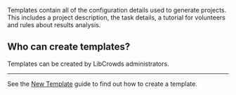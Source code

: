 Templates contain all of the configuration details used to generate projects.
This includes a project description, the task details, a tutorial for
volunteers and rules about results analysis.

## Who can create templates?

Templates can be created by LibCrowds administrators.

---

See the [New Template](/lctemplates/new) guide to find out how to create a
template.
